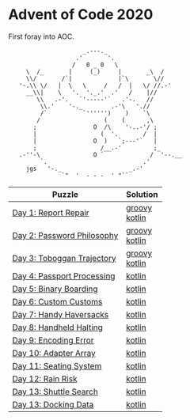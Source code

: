 # Advent of Code 2020

First foray into AOC.

```
                     _.---._
                   .'       '.
                  /   0 _ 0   \
     \  /_       |     (_)     |       _\  /
     \\/       /`|             |`\       \//
   '-.\\ \/   |  \   \     /   /  |   \/ //.-'
     __\\|    \   '.  '._.'  .'   /    |//
        \\   .-'.   `'-----'`   .'-.   //
         \\.'    '-._        .-'\   './/
         /`          `'''''')    )    `\
        /                  (    (      ,\
       ;                O  /\    '-..-'/ ;
       |                  (  '.       /  |
       |                O  )   `;---'`   |
       ;                  /__.-'         ;_
   .-''-\               O `             /  '--.__
         `.                           .'
     jgs   '-._                   _.-'
               `"  '  - - -  ' "`` 
```

| Puzzle                                                           | Solution                                                                         |
|------------------------------------------------------------------|----------------------------------------------------------------------------------|
| [Day 1: Report Repair](https://adventofcode.com/2020/day/1)      | [groovy](./groovy/day1/day1.groovy)<br/>[kotlin](./src/main/kotlin/day01/Day1.kt) |
| [Day 2: Password Philosophy](https://adventofcode.com/2020/day/2)| [groovy](./groovy/day2/day2.groovy)<br/>[kotlin](./src/main/kotlin/day02/Day2.kt) |
| [Day 3: Toboggan Trajectory](https://adventofcode.com/2020/day/3)| [groovy](./groovy/day3/day3.groovy)<br/>[kotlin](./src/main/kotlin/day03/Day3.kt) |
| [Day 4: Passport Processing](https://adventofcode.com/2020/day/4)| [kotlin](./src/main/kotlin/day04/Day4.kt)                                  |
| [Day 5: Binary Boarding](https://adventofcode.com/2020/day/5)    | [kotlin](./src/main/kotlin/day05/Day5.kt)                                  |
| [Day 6: Custom Customs](https://adventofcode.com/2020/day/6)     | [kotlin](./src/main/kotlin/day06/Day6.kt)                                  |
| [Day 7: Handy Haversacks](https://adventofcode.com/2020/day/7)   | [kotlin](./src/main/kotlin/day07/Day7.kt)                                  |
| [Day 8: Handheld Halting](https://adventofcode.com/2020/day/8)   | [kotlin](./src/main/kotlin/day08/Day8.kt)                                  |
| [Day 9: Encoding Error](https://adventofcode.com/2020/day/9)     | [kotlin](./src/main/kotlin/day09/Day9.kt)                                  |
| [Day 10: Adapter Array](https://adventofcode.com/2020/day/10)    | [kotlin](./src/main/kotlin/day10/Day10.kt)                                |
| [Day 11: Seating System](https://adventofcode.com/2020/day/11)   | [kotlin](./src/main/kotlin/day11/Day11.kt)                                |
| [Day 12: Rain Risk](https://adventofcode.com/2020/day/12)        | [kotlin](./src/main/kotlin/day12/Day12.kt)                                |
| [Day 13: Shuttle Search](https://adventofcode.com/2020/day/13)   | [kotlin](./src/main/kotlin/day13/Day13.kt)                                |
| [Day 13: Docking Data](https://adventofcode.com/2020/day/14)     | [kotlin](./src/main/kotlin/day14/Day14.kt)                                |

